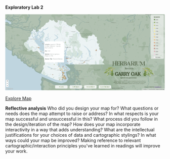 <b>Exploratory Lab 2</b>

![alt text](https://github.com/emilyec/exploratory-lab-2/blob/969d1c3b89991fdb0ee3973f5ae679c581035bbb/screenshot.PNG "Screenshot")

<a href="https://emilyec.github.io/exploratory-lab-2/herbarium-web" target="_blank">Explore Map</a>

<b>Reflective analysis</b>
Who did you design your map for? What questions or needs does the map attempt to raise or address? In what respects is your map successful and unsuccessful in this?
What process did you follow in the design/iteration of the map? 
How does your map incorporate interactivity in a way that adds understanding? 
What are the intellectual justifications for your choices of data and cartographic stylings?
In what ways could your map be improved? 
Making reference to relevant cartographic/interaction principles you've learned in readings will improve your work.
